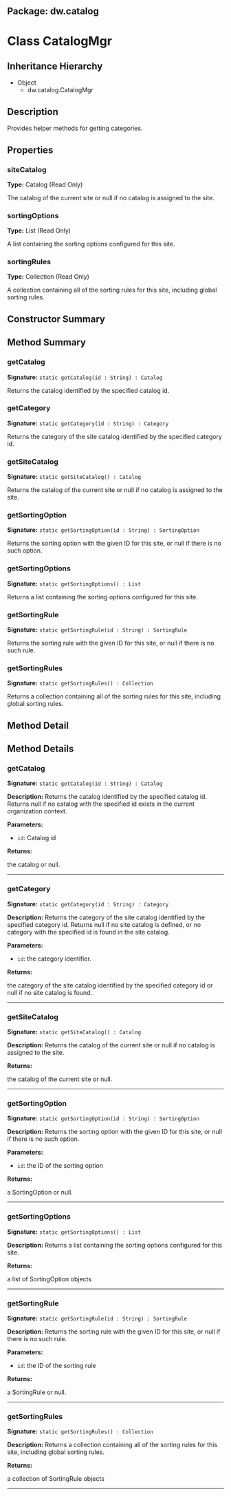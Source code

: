 ## Package: dw.catalog

# Class CatalogMgr

## Inheritance Hierarchy

- Object
  - dw.catalog.CatalogMgr

## Description

Provides helper methods for getting categories.

## Properties

### siteCatalog

**Type:** Catalog (Read Only)

The catalog of the current site or null if no catalog is assigned to the site.

### sortingOptions

**Type:** List (Read Only)

A list containing the sorting options configured for this site.

### sortingRules

**Type:** Collection (Read Only)

A collection containing all of the sorting rules for this site, including global sorting rules.

## Constructor Summary

## Method Summary

### getCatalog

**Signature:** `static getCatalog(id : String) : Catalog`

Returns the catalog identified by the specified catalog id.

### getCategory

**Signature:** `static getCategory(id : String) : Category`

Returns the category of the site catalog identified by the specified category id.

### getSiteCatalog

**Signature:** `static getSiteCatalog() : Catalog`

Returns the catalog of the current site or null if no catalog is assigned to the site.

### getSortingOption

**Signature:** `static getSortingOption(id : String) : SortingOption`

Returns the sorting option with the given ID for this site, or null if there is no such option.

### getSortingOptions

**Signature:** `static getSortingOptions() : List`

Returns a list containing the sorting options configured for this site.

### getSortingRule

**Signature:** `static getSortingRule(id : String) : SortingRule`

Returns the sorting rule with the given ID for this site, or null if there is no such rule.

### getSortingRules

**Signature:** `static getSortingRules() : Collection`

Returns a collection containing all of the sorting rules for this site, including global sorting rules.

## Method Detail

## Method Details

### getCatalog

**Signature:** `static getCatalog(id : String) : Catalog`

**Description:** Returns the catalog identified by the specified catalog id. Returns null if no catalog with the specified id exists in the current organization context.

**Parameters:**

- `id`: Catalog id

**Returns:**

the catalog or null.

---

### getCategory

**Signature:** `static getCategory(id : String) : Category`

**Description:** Returns the category of the site catalog identified by the specified category id. Returns null if no site catalog is defined, or no category with the specified id is found in the site catalog.

**Parameters:**

- `id`: the category identifier.

**Returns:**

the category of the site catalog identified by the specified category id or null if no site catalog is found.

---

### getSiteCatalog

**Signature:** `static getSiteCatalog() : Catalog`

**Description:** Returns the catalog of the current site or null if no catalog is assigned to the site.

**Returns:**

the catalog of the current site or null.

---

### getSortingOption

**Signature:** `static getSortingOption(id : String) : SortingOption`

**Description:** Returns the sorting option with the given ID for this site, or null if there is no such option.

**Parameters:**

- `id`: the ID of the sorting option

**Returns:**

a SortingOption or null.

---

### getSortingOptions

**Signature:** `static getSortingOptions() : List`

**Description:** Returns a list containing the sorting options configured for this site.

**Returns:**

a list of SortingOption objects

---

### getSortingRule

**Signature:** `static getSortingRule(id : String) : SortingRule`

**Description:** Returns the sorting rule with the given ID for this site, or null if there is no such rule.

**Parameters:**

- `id`: the ID of the sorting rule

**Returns:**

a SortingRule or null.

---

### getSortingRules

**Signature:** `static getSortingRules() : Collection`

**Description:** Returns a collection containing all of the sorting rules for this site, including global sorting rules.

**Returns:**

a collection of SortingRule objects

---